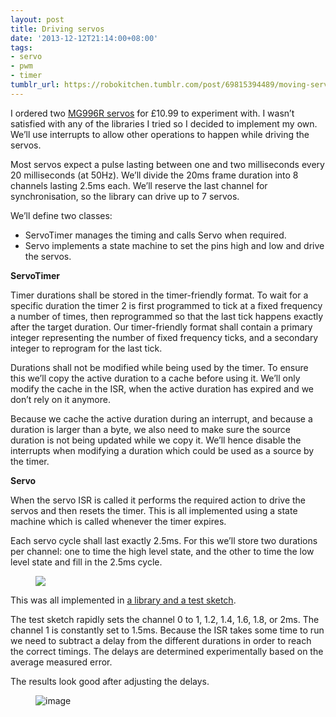 ```yaml
---
layout: post
title: Driving servos
date: '2013-12-12T21:14:00+08:00'
tags:
- servo
- pwm
- timer
tumblr_url: https://robokitchen.tumblr.com/post/69815394489/moving-servos
---
```

I ordered two [MG996R servos](http://www.servodatabase.com/servo/towerpro/mg996r) for £10.99 to experiment with. I wasn’t satisfied with any of the libraries I tried so I decided to implement my own. We’ll use interrupts to allow other operations to happen while driving the servos.

Most servos expect a pulse lasting between one and two milliseconds every 20 milliseconds (at 50Hz). We’ll divide the 20ms frame duration into 8 channels lasting 2.5ms each. We’ll reserve the last channel for synchronisation, so the library can drive up to 7 servos.

We’ll define two classes:

- ServoTimer manages the timing and calls Servo when required.
- Servo implements a state machine to set the pins high and low and drive the servos.

**ServoTimer**

Timer durations shall be stored in the timer-friendly format. To wait for a specific duration the timer 2 is first programmed to tick at a fixed frequency a number of times, then reprogrammed so that the last tick happens exactly after the target duration. Our timer-friendly format shall contain a primary integer representing the number of fixed frequency ticks, and a secondary integer to reprogram for the last tick.

Durations shall not be modified while being used by the timer. To ensure this we’ll copy the active duration to a cache before using it. We’ll only modify the cache in the ISR, when the active duration has expired and we don’t rely on it anymore.

Because we cache the active duration during an interrupt, and because a duration is larger than a byte, we also need to make sure the source duration is not being updated while we copy it. We’ll hence disable the interrupts when modifying a duration which could be used as a source by the timer.

**Servo**

When the servo ISR is called it performs the required action to drive the servos and then resets the timer. This is all implemented using a state machine which is called whenever the timer expires.

Each servo cycle shall last exactly 2.5ms. For this we’ll store two durations per channel: one to time the high level state, and the other to time the low level state and fill in the 2.5ms cycle.

<figure class="tmblr-full" data-orig-height="319" data-orig-width="441" data-orig-src="https://64.media.tumblr.com/b8a58bdfe8c244d4e99d0afc7b46a96e/tumblr_inline_mzd8a1v86I1snd83q.jpg"><img src="https://64.media.tumblr.com/b8a58bdfe8c244d4e99d0afc7b46a96e/tumblr_inline_pk37plh1j41snd83q_540.jpg" data-orig-height="319" data-orig-width="441" data-orig-src="https://64.media.tumblr.com/b8a58bdfe8c244d4e99d0afc7b46a96e/tumblr_inline_mzd8a1v86I1snd83q.jpg"></figure>

This was all implemented in [a library and a test sketch](https://github.com/marcv81/robokitchen/commit/20cf3c92964080e0a8e5f8eecdaf67d4c9e0fc57).

The test sketch rapidly sets the channel 0 to 1, 1.2, 1.4, 1.6, 1.8, or 2ms. The channel 1 is constantly set to 1.5ms. Because the ISR takes some time to run we need to subtract a delay from the different durations in order to reach the correct timings. The delays are determined experimentally based on the average measured error.

The results look good after adjusting the delays.

<figure class="tmblr-full" data-orig-height="225" data-orig-width="500" data-orig-src="https://64.media.tumblr.com/0bf8e872cd57b085328c32ad657f8355/tumblr_inline_mxppbk44D51snd83q.jpg"><img alt="image" src="https://64.media.tumblr.com/1e891dc2163bf6bf11dc89b63c482c4d/tumblr_inline_pk37pmms3s1snd83q_540.jpg" data-orig-height="225" data-orig-width="500" data-orig-src="https://64.media.tumblr.com/0bf8e872cd57b085328c32ad657f8355/tumblr_inline_mxppbk44D51snd83q.jpg"></figure>

